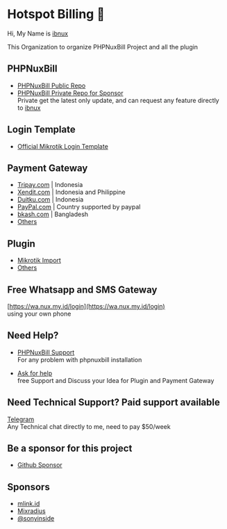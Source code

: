 # Hotspot Billing 👋

Hi, My Name is [ibnux](https://github.com/ibnux)

This Organization to organize PHPNuxBill Project and all the plugin

## PHPNuxBill

- [PHPNuxBill Public Repo](https://github.com/hotspotbilling/phpnuxbill)
- [PHPNuxBill Private Repo for Sponsor](https://github.com/hotspotbilling/phpnuxbill-private)  
   Private get the latest only update, and can request any feature directly to [ibnux](https://github.com/ibnux)

## Login Template

- [Official Mikrotik Login Template](https://github.com/hotspotbilling/phpnuxbill-mikrotik-login-template)

## Payment Gateway

- [Tripay.com](https://github.com/hotspotbilling/phpnuxbill-tripay) | Indonesia
- [Xendit.com](https://github.com/hotspotbilling/phpnuxbill-xendit) | Indonesia and Philippine
- [Duitku.com](https://github.com/hotspotbilling/phpnuxbill-duitku) | Indonesia
- [PayPal.com](https://github.com/hotspotbilling/phpnuxbill-paypal) | Country supported by paypal
- [bkash.com](https://github.com/hotspotbilling/phpnuxbill-bkash) | Bangladesh
- [Others](https://github.com/orgs/hotspotbilling/repositories?q=payment+gateway)

## Plugin

- [Mikrotik Import](https://github.com/hotspotbilling/phpnuxbill-plugin-mikrotik-import)
- [Others](https://github.com/orgs/hotspotbilling/repositories?q=plugin)

## Free Whatsapp and SMS Gateway
 [https://wa.nux.my.id/login](https://wa.nux.my.id/login)  
 using your own phone

## Need Help? 

- [PHPNuxBill Support](https://github.com/hotspotbilling/phpnuxbill/discussions)   
  For any problem with phpnuxbill installation

- [Ask for help](https://github.com/hotspotbilling/.github/discussions)   
  free Support and Discuss your Idea for Plugin and Payment Gateway

## Need Technical Support? Paid support available

[Telegram](https://t.me/ibnux)   
Any Technical chat directly to me, need to pay $50/week 

## Be a sponsor for this project

- [Github Sponsor](https://github.com/sponsors/ibnux)

## Sponsors

- [mlink.id](https://mlink.id)
- [Mixradius](https://mixradius.com/?utm_source=hotspotbilling-ibnux)
- [@sonyinside](https://github.com/sonyinside)
